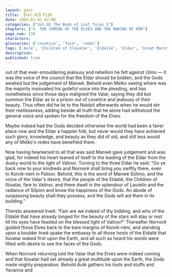 ```yaml
---
layout: post
title: 【Vol.01】P126.
date: 1983-01-01 02:06
categories: ["Vol.01 The Book of Lost Tales I"]
chapters: ["V. THE COMING OF THE ELVES AND THE MAKING OF KÔR"]
page_num: 126
characters: 
glossaries: ['covetice', 'fain', 'redes']
tags: ['Aulë', 'Children of Ilúvatar', 'Eldalië', 'Eldar', 'Great March', 'Great Journey', 'Ilúvatar', 'Inwë', 'Koivië-néni', 'Laurelin', 'Manwë', 'Melko', 'Noldoli', 'Nornorë', 'Oromë', 'Ossë']
description: 
published: true
---
```


<p style="text-indent: 0;">
out of that ever-smouldering jealousy and rebellion he felt against Ulmo — it was the voice of the council that the Eldar should be bidden, and the Gods awaited but the judgement of Manwë. Behold even Melko seeing where was the majority insinuated his guileful voice into the pleading, and has nonetheless since those days maligned the Valar, saying they did but summon the Eldar as to a prison out of covetice and jealousy of their beauty. Thus often did he lie to the Noldoli afterwards when he would stir their restlessness, adding beside all truth that he alone had withstood the general voice and spoken for the freedom of the Elves.
</p>

Maybe indeed had the Gods decided otherwise the world had been a fairer place now and the Eldar a happier folk, but never would they have achieved such glory, knowledge, and beauty as they did of old, and still less would any of Melko's redes have benefited them.

Now having hearkened to all that was said Manwë gave judgement and was glad, for indeed his heart leaned of itself to the leading of the Eldar from the dusky world to the light of Valinor. Turning to the three Eldar he said: “Go ye back now to your kindreds and Nornorë shall bring you swiftly there, even to Koivië-néni in Palisor. Behold, this is the word of Manwë Súlimo, and the voice of the Valar's desire, that the people of the Eldalië, the Children of Ilúvatar, fare to Valinor, and there dwell in the splendour of Laurelin and the radiance of Silpion and know the happiness of the Gods. An abode of surpassing beauty shall they possess, and the Gods will aid them in its building.”

Thereto answered Inwë: “Fain are we indeed of thy bidding, and who of the Eldalië that have already longed for the beauty of the stars will stay or rest till his eyes have feasted on the blessed light of Valinor!” Thereafter Nornorë guided those Elves back to the bare margins of Koivië-néni, and standing upon a boulder Inwë spake the embassy to all those hosts of the Eldalië that Ilúvatar waked first upon the Earth, and all such as heard his words were filled with desire to see the faces of the Gods.

When Nornorë returning told the Valar that the Elves were indeed coming and that Ilúvatar had set already a great multitude upon the Earth, the Gods made mighty preparation. Behold Aulë gathers his tools and stuffs and Yavanna and

